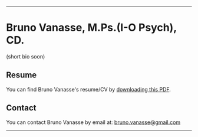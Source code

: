 * * *
# Bruno Vanasse, M.Ps.(I-O Psych), CD.

(short bio soon)


## Resume

You can find Bruno Vanasse's resume/CV by [downloading this PDF](Bruno_Vanasse.pdf).


## Contact 

You can contact Bruno Vanasse by email at: <bruno.vanasse@gmail.com> 


* * *
